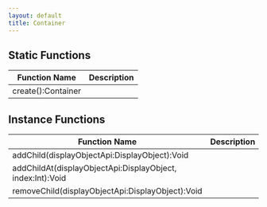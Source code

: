 ```yaml
---
layout: default
title: Container
---
```


## Static Functions

| Function Name | Description |
| --------------- | ------------- |
| create():Container |  |


## Instance Functions

| Function Name | Description |
| --------------- | ------------- |
| addChild(displayObjectApi:DisplayObject):Void |  |
| addChildAt(displayObjectApi:DisplayObject, index:Int):Void |  |
| removeChild(displayObjectApi:DisplayObject):Void |  |
